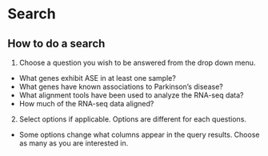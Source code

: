 # Search

## How to do a search

1. Choose a question you wish to be answered from the drop down menu.

  * What genes exhibit ASE in at least one sample?
  * What genes have known associations to Parkinson’s disease?
  * What alignment tools have been used to analyze the RNA-seq data?
  * How much of the RNA-seq data aligned?

2. Select options if applicable. Options are different for each questions.

  * Some options change what columns appear in the query results. Choose as many as you are interested in.



